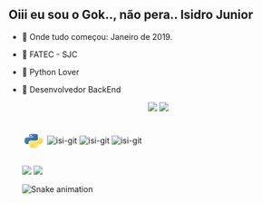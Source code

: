 ## Oiii eu sou o Gok.., não pera.. Isidro Junior
- :pushpin: Onde tudo começou: Janeiro de 2019.
- :school_satchel: FATEC - SJC 
- :snake: Python Lover 
- 🤖 Desenvolvedor BackEnd 

  <div align="center">
  <img height="180em" src="https://github-readme-stats.vercel.app/api?username=Isidroantonio&show_icons=true&theme=dracula&include_all_commits=true&count_private=true"/>
  <img height="180em" src="https://github-readme-stats.vercel.app/api/top-langs/?username=Isidroantonio&layout=compact&langs_count=7&theme=dracula"/>
  </div>
  <div style="display: inline_block"><br>
  
  
  
  <br>
 
  <img align="center" alt="isi-Python" height="30" width="40" src="https://raw.githubusercontent.com/devicons/devicon/master/icons/python/python-original.svg">
  <img align="center" alt="isi-git" height="60" width="70" src="https://cdn.jsdelivr.net/gh/devicons/devicon/icons/git/git-plain-wordmark.svg" />
  <img align="center" alt="isi-git" height="60" width="70" src="https://cdn.jsdelivr.net/gh/devicons/devicon/icons/mysql/mysql-original-wordmark.svg" />
  <img align="center" alt="isi-git" height="60" width="70" src="https://cdn.jsdelivr.net/gh/devicons/devicon/icons/postgresql/postgresql-original-wordmark.svg" />
                
          
          
   
  ##
    
  <a href="https://www.instagram.com/zidro.zi/" target="_blank"><img src="https://img.shields.io/badge/-Instagram-%23E4405F?style=for-the-badge&logo=instagram&logoColor=white" target="_blank"></a>
  <a href="https://www.linkedin.com/in/isidro-antonio-450567240/" target="_blank"><img src="https://img.shields.io/badge/-LinkedIn-%230077B5?style=for-the-badge&logo=linkedin&logoColor=white" target="_blank"></a>
  
  ![Snake animation](https://github.com/seu-usuário-aqui/Isidroantonio/blob/output/github-contribution-grid-snake.svg)
  
  

 </div>
 
